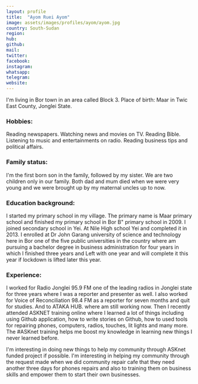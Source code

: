 ```yaml
---
layout: profile
title:  "Ayom Ruei Ayom"
image: assets/images/profiles/ayom/ayom.jpg
country: South-Sudan
region: 
hub: 
github: 
mail: 
twitter: 
facebook: 
instagram: 
whatsapp: 
telegram: 
website: 
---
```


I'm living in Bor town in an area called Block 3.
Place of birth: Maar in Twic East County, Jonglei State.

### Hobbies:
Reading newspapers.
Watching news and movies on TV.
Reading Bible.
Listening to music and entertainments on radio.
Reading business tips and political affairs.

### Family status:
I'm the first born son in the family, followed by my sister. We are two children only in our family. Both dad and mum died when we were very young and we were brought up by my maternal uncles up to now.

### Education background:
I started my primary school in my village. The primary name is Maar primary school and finished my primary school in Bor B" primary school in 2009. I joined secondary school in Yei. At Nile High school Yei and completed it in 2013. I enrolled at Dr John Garang university of science and technology here in Bor one of the five public universities in the country where am pursuing a bachelor degree in business administration for four years in which I finished three years and Left with one year and will complete it this year if lockdown is lifted later this year.

### Experience:
I worked for Radio Jonglei 95.9 FM one of the leading radios in Jonglei state for three years where I was a reporter and presenter as well.
I also worked for Voice of Reconciliation 98.4 FM as a reporter for seven months and quit for studies.
And to ATAKA HUB. where am still working now.
Then I recently attended ASKNET training online where I learned a lot of things including using Github application, how to write stories on Github, how to used tools for repairing phones, computers, radios, touches, lit lights and many more. The #ASKnet training helps me boost my knowledge in learning new things I never learned before.

I'm interesting in doing new things to help my community through ASKnet funded project if possible. I'm interesting in helping my community through the request made when we did community repair cafe that they need another three days for phones repairs and also to training them on business skills and empower them to start their own businesses.